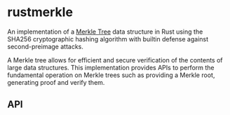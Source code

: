 # rustmerkle


An implementation of a [Merkle Tree](https://en.wikipedia.org/wiki/Merkle_tree)
data structure in Rust using the SHA256 cryptographic hashing algorithm with
builtin defense against second-preimage attacks.


A Merkle tree allows for efficient and secure verification of the contents of large data structures. This implementation provides APIs to perform 
the fundamental operation on Merkle trees such as providing a Merkle root, generating proof and verify them.

## API







